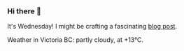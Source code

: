 ### Hi there :wave:

It's Wednesday! I might be crafting a fascinating [blog post](https://benjaminwuethrich.dev).

Weather in Victoria BC: partly cloudy, at +13°C.
